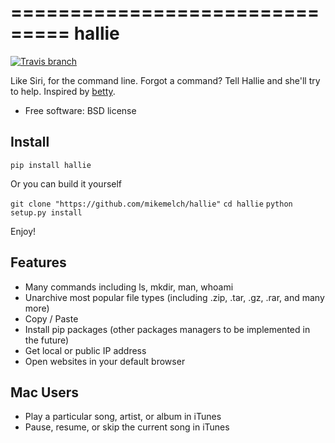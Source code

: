 ===============================
hallie
===============================

[![Travis branch](https://img.shields.io/travis/joyent/node/v0.6.svg)]()

Like Siri, for the command line. Forgot a command? Tell Hallie and she'll try to help. Inspired by [betty](https://github.com/pickhardt/betty).

* Free software: BSD license

Install
--------

`pip install hallie`

Or you can build it yourself

`git clone "https://github.com/mikemelch/hallie"`
`cd hallie`
`python setup.py install`

Enjoy!

Features
--------

* Many commands including ls, mkdir, man, whoami
* Unarchive most popular file types (including .zip, .tar, .gz, .rar, and many more)
* Copy / Paste
* Install pip packages (other packages managers to be implemented in the future)
* Get local or public IP address
* Open websites in your default browser


Mac Users
--------

* Play a particular song, artist, or album in iTunes
* Pause, resume, or skip the current song in iTunes
